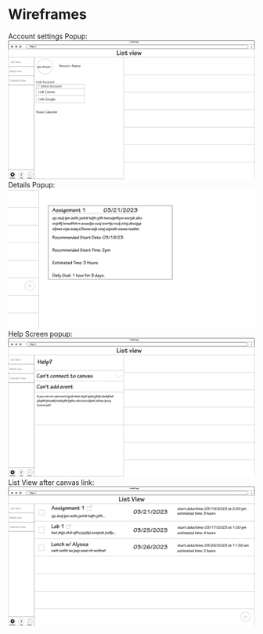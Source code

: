 # Wireframes
Account settings Popup:
![/Account screen popup.png](https://github.com/ChicoState/UX-ScheduleBuilder/blob/main/wireframes/Account%20screen%20popup.png?raw=true)
Details Popup:
![/Details Pup-up.png](https://github.com/ChicoState/UX-ScheduleBuilder/blob/main/wireframes/Details%20Pop-up.png?raw=true)
Help Screen popup:
![/Help Screen popup.png](https://github.com/ChicoState/UX-ScheduleBuilder/blob/main/wireframes/Help%20Screen%20popup.png?raw=true)
List View after canvas link:
![/List view after canvas link.png](https://github.com/ChicoState/UX-ScheduleBuilder/blob/main/wireframes/List%20view%20after%20canvas%20link.png?raw=true)
